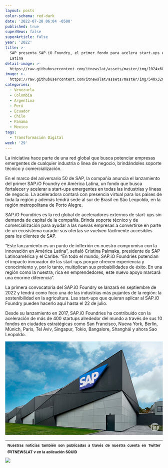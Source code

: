 ```yaml
---
layout: posts
color-schema: red-dark
date: '2022-07-20 06:04 -0500'
published: true
superNews: false
superArticle: false
year: '2022'
title: >-
  SAP presenta SAP.iO Foundry, el primer fondo para acelera start-ups en América
  Latina
detail-image: >-
  https://raw.githubusercontent.com/itnewslat/assets/master/img/1024x680/sap-g.jpg
image: >-
  https://raw.githubusercontent.com/itnewslat/assets/master/img/540x320/sap-p.jpg
categories:
  - Venezuela
  - Colombia
  - Argentina
  - Perú
  - Ecuador
  - Chile
  - Panama
  - Mexico
tags:
  - Transformación Digital
week: '29'
---
```

La iniciativa hace parte de una red global que busca potenciar empresas emergentes de cualquier industria o línea de negocio, brindándoles soporte técnico y comercialización.
 
En el marco del aniversario 50 de SAP, la compañía anuncia el lanzamiento del primer SAP.iO Foundry en América Latina, un fondo que busca fortalecer y acelerar a start-ups emergentes en todas las industrias y líneas de negocio. La aceleradora contará con presencia virtual para los países de toda la región y además tendrá sede al sur de Brasil en São Leopoldo, en la región metropolitana de Porto Alegre. 
 
SAP.iO Foundries es la red global de aceleradores externos de start-ups sin demanda de capital de la compañía. Brinda soporte técnico y de comercialización para ayudar a las nuevas empresas a convertirse en parte de un ecosistema curado: sus ofertas se vuelven fácilmente accesibles para los clientes de SAP. 
 
“Este lanzamiento es un punto de inflexión en nuestro compromiso con la innovación en América Latina”, señaló Cristina Palmaka, presidente de SAP Latinoamérica y el Caribe. “En todo el mundo, SAP.iO Foundries potencian el impacto innovador de las start-ups porque ofrecen experiencia y conocimiento y, por lo tanto, multiplican sus probabilidades de éxito. En una región como la nuestra, rica en emprendedores, este nuevo apoyo marcará una enorme diferencia”.
 
La primera convocatoria del SAP.iO Foundry se lanzará en septiembre de 2022 y tendrá como foco una de las industrias más pujantes de la región: la sostenibilidad en la agricultura. Las start-ups que quieran aplicar al SAP.iO Foundry pueden hacerlo aquí hasta el 22 de julio.
 
Desde su lanzamiento en 2017, SAP.iO Foundries ha contribuido con la aceleración de más de 400 startups alrededor del mundo a través de sus 10 fondos en ciudades estratégicas como San Francisco, Nueva York, Berlín, Múnich, Paris, Tel Aviv, Singapur, Tokio, Bangalore, Shanghái y ahora Sao Leopoldo.

![](https://raw.githubusercontent.com/itnewslat/assets/master/img/540x320/sap-p.jpg)

<table style="height: 42px;" width="569">
<tbody>
<tr>
<td style="text-align: justify;"><sub><strong>Nuestras noticias también son publicadas a través de nuestra cuenta en Twitter <a href="https://twitter.com/itnewslat?lang=es">@ITNEWSLAT</a> y en la aplicación <a href="https://squidapp.co/en/">SQUID</a></strong></sub></td>
</tr>
</tbody>
</table>

<img src="https://tracker.metricool.com/c3po.jpg?hash=56f88a41e39ab42c063cc51676587a04"/>